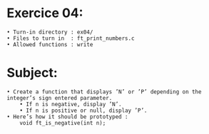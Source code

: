 # Exercice 04:
	• Turn-in directory : ex04/
	• Files to turn in  : ft_print_numbers.c
	• Allowed functions : write
# Subject:
	• Create a function that displays ’N’ or ’P’ depending on the integer’s sign entered parameter.
		• If n is negative, display ’N’.
		• If n is positive or null, display ’P’.
	• Here’s how it should be prototyped :
		void ft_is_negative(int n);
